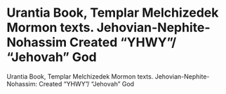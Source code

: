 # Urantia Book, Templar Melchizedek Mormon texts.  Jehovian-Nephite-Nohassim Created “YHWY”/ “Jehovah” God

Urantia Book, Templar Melchizedek Mormon texts.  Jehovian-Nephite-Nohassim: Created “YHWY”/ “Jehovah” God